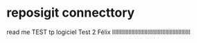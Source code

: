 # reposigit connecttory
read me TEST tp logiciel
Test 2 Félix
lllllllllllllllllllllllllllllllllllllllllllllllllllll